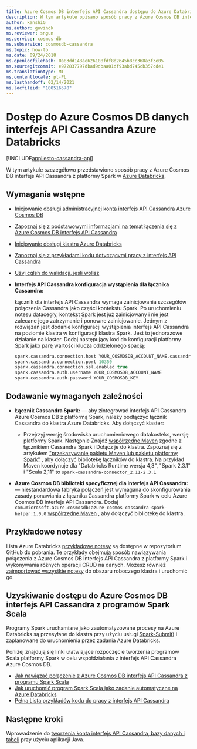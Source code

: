 ```yaml
---
title: Azure Cosmos DB interfejs API Cassandra dostępu do Azure Databricks
description: W tym artykule opisano sposób pracy z Azure Cosmos DB interfejs API Cassandra z Azure Databricks.
author: kanshiG
ms.author: govindk
ms.reviewer: sngun
ms.service: cosmos-db
ms.subservice: cosmosdb-cassandra
ms.topic: how-to
ms.date: 09/24/2018
ms.openlocfilehash: 0a83dd143ae626108fdf8d2645b8cc368a3f3e05
ms.sourcegitcommit: e972837797dbad9dbaa01df93abd745cb357cde1
ms.translationtype: MT
ms.contentlocale: pl-PL
ms.lasthandoff: 02/14/2021
ms.locfileid: "100516570"
---
```

# <a name="access-azure-cosmos-db-cassandra-api-data-from-azure-databricks"></a>Dostęp do Azure Cosmos DB danych interfejs API Cassandra Azure Databricks
[!INCLUDE[appliesto-cassandra-api](includes/appliesto-cassandra-api.md)]

W tym artykule szczegółowo przedstawiono sposób pracy z Azure Cosmos DB interfejs API Cassandra z platformy Spark w [Azure Databricks](/azure/databricks/scenarios/what-is-azure-databricks).

## <a name="prerequisites"></a>Wymagania wstępne

* [Inicjowanie obsługi administracyjnej konta interfejs API Cassandra Azure Cosmos DB](create-cassandra-dotnet.md#create-a-database-account)

* [Zapoznaj się z podstawowymi informacjami na temat łączenia się z Azure Cosmos DB interfejs API Cassandra](cassandra-spark-generic.md)

* [Inicjowanie obsługi klastra Azure Databricks](/azure/databricks/scenarios/quickstart-create-databricks-workspace-portal)

* [Zapoznaj się z przykładami kodu dotyczącymi pracy z interfejs API Cassandra](cassandra-spark-generic.md#next-steps)

* [Użyj cqlsh do walidacji, jeśli wolisz](cassandra-spark-generic.md#connecting-to-azure-cosmos-db-cassandra-api-from-spark)

* **Interfejs API Cassandra konfiguracja wystąpienia dla łącznika Cassandra:**

  Łącznik dla interfejs API Cassandra wymaga zainicjowania szczegółów połączenia Cassandra jako części kontekstu Spark. Po uruchomieniu notesu datacegły, kontekst Spark jest już zainicjowany i nie jest zalecane jego zatrzymanie i ponowne zainicjowanie. Jednym z rozwiązań jest dodanie konfiguracji wystąpienia interfejs API Cassandra na poziomie klastra w konfiguracji klastra Spark. Jest to jednorazowe działanie na klaster. Dodaj następujący kod do konfiguracji platformy Spark jako parę wartości klucza oddzielonego spacją:
 
  ```scala
  spark.cassandra.connection.host YOUR_COSMOSDB_ACCOUNT_NAME.cassandra.cosmosdb.azure.com
  spark.cassandra.connection.port 10350
  spark.cassandra.connection.ssl.enabled true
  spark.cassandra.auth.username YOUR_COSMOSDB_ACCOUNT_NAME
  spark.cassandra.auth.password YOUR_COSMOSDB_KEY
  ```

## <a name="add-the-required-dependencies"></a>Dodawanie wymaganych zależności

* **Łącznik Cassandra Spark:** — aby zintegrować interfejs API Cassandra Azure Cosmos DB z platformą Spark, należy podłączyć łącznik Cassandra do klastra Azure Databricks. Aby dołączyć klaster:

  * Przejrzyj wersję środowiska uruchomieniowego datakosteks, wersję platformy Spark. Następnie Znajdź [współrzędne Maven](https://mvnrepository.com/artifact/com.datastax.spark/spark-cassandra-connector) zgodne z łącznikiem Cassandra Spark i Dołącz je do klastra. Zapoznaj się z artykułem ["przekazywanie pakietu Maven lub pakietu platformy Spark"](https://docs.databricks.com/user-guide/libraries.html) , aby dołączyć bibliotekę łączników do klastra. Na przykład Maven koordynuje dla "Databricks Runtime wersja 4,3", "Spark 2.3.1" i "Scala 2,11" to `spark-cassandra-connector_2.11-2.3.1`

* **Azure Cosmos DB biblioteki specyficznej dla interfejs API Cassandra:** — niestandardowa fabryka połączeń jest wymagana do skonfigurowania zasady ponawiania z łącznika Cassandra platformy Spark w celu Azure Cosmos DB interfejs API Cassandra. Dodaj `com.microsoft.azure.cosmosdb:azure-cosmos-cassandra-spark-helper:1.0.0` [współrzędne Maven](https://search.maven.org/artifact/com.microsoft.azure.cosmosdb/azure-cosmos-cassandra-spark-helper/1.0.0/jar) , aby dołączyć bibliotekę do klastra.

## <a name="sample-notebooks"></a>Przykładowe notesy

Lista Azure Databricks [przykładowe notesy](https://github.com/Azure-Samples/azure-cosmos-db-cassandra-api-spark-notebooks-databricks/tree/main/notebooks/scala) są dostępne w repozytorium GitHub do pobrania. Te przykłady obejmują sposób nawiązywania połączenia z Azure Cosmos DB interfejs API Cassandra z platformy Spark i wykonywania różnych operacji CRUD na danych. Możesz również [zaimportować wszystkie notesy](https://github.com/Azure-Samples/azure-cosmos-db-cassandra-api-spark-notebooks-databricks/tree/main/dbc) do obszaru roboczego klastra i uruchomić go. 

## <a name="accessing-azure-cosmos-db-cassandra-api-from-spark-scala-programs"></a>Uzyskiwanie dostępu do Azure Cosmos DB interfejs API Cassandra z programów Spark Scala

Programy Spark uruchamiane jako zautomatyzowane procesy na Azure Databricks są przesyłane do klastra przy użyciu usługi [Spark-Submit](https://spark.apache.org/docs/latest/submitting-applications.html)) i zaplanowane do uruchomienia przez zadania Azure Databricks.

Poniżej znajdują się linki ułatwiające rozpoczęcie tworzenia programów Scala platformy Spark w celu współdziałania z interfejs API Cassandra Azure Cosmos DB.
* [Jak nawiązać połączenie z Azure Cosmos DB interfejs API Cassandra z programu Spark Scala](https://github.com/Azure-Samples/azure-cosmos-db-cassandra-api-spark-connector-sample/blob/main/src/main/scala/com/microsoft/azure/cosmosdb/cassandra/SampleCosmosDBApp.scala)
* [Jak uruchomić program Spark Scala jako zadanie automatyczne na Azure Databricks](/azure/databricks/jobs)
* [Pełna Lista przykładów kodu do pracy z interfejs API Cassandra](cassandra-spark-generic.md#next-steps)

## <a name="next-steps"></a>Następne kroki

Wprowadzenie do [tworzenia konta interfejs API Cassandra, bazy danych i tabeli](create-cassandra-api-account-java.md) przy użyciu aplikacji Java.
